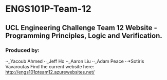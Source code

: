 # ENGS101P-Team-12

## UCL Engineering Challenge Team 12 Website - Programming Principles, Logic and Verification.

### Produced by:

⋅⋅_Yacoub Ahmed ⋅⋅_Jeff Ho ⋅⋅_Aaron Liu ⋅⋅_Adam Peace ⋅⋅*Sotiris Vavaroutas Find the current website here: <http://engs101pteam12.azurewebsites.net/>
